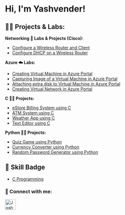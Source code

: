 <h1>Hi, I'm Yashvender! </h1>

<h2>👨‍💻 Projects & Labs:</h2>

<b>Networking 🛜 Labs & Projects (Cisco):</b>
- [Configure a Wireless Router and Client](https://github.com/yposwal2/Configure-a-Wireless-Router-and-Client)
- [Configure DHCP on a Wireless Router](https://github.com/yposwal2/Configure-DHCP-on-a-Wireless-Router)

<b>Azure ☁️ Labs:</b>
- [Creating Virtual Machine in Azure Portal](https://github.com/yposwal2/Creating-VM-On-Azure)
- [Capturing Image of a Virtual Machine in Azure Portal](https://github.com/yposwal2/Capturing-Image-of-VM-on-Azure)
- [Attaching extra disk to Virtual Machine in Azure Portal](https://github.com/yposwal2/Attaching-extra-disk-to-VM-in-Azure)
- [Creating Virtual Network in Azure Portal](https://github.com/yposwal2/Creating-VN-On-Azure)

<b>C 🧑‍💻 Projects:</b>
- [eStore Billing System using C](https://github.com/yposwal2/eStore-Billing-System-Using-C)
- [ATM System using C](https://github.com/yposwal2/Cashmaster-ATM-System-Using-C)
- [Weather App using C](https://github.com/yposwal2/Weather-App-Using-C)
- [Text Editor using C](https://github.com/yposwal2/Text-Editor-Using-C)

<b>Python 🧑‍💻 Projects:</b>
- [Quiz Game using Python](https://github.com/yposwal2/Quiz-Game-Using-Python)
- [Currency Converter using Python](https://github.com/yposwal2/Currency-Converter-Using-Python)
- [Random Password Generator using Python](https://github.com/yposwal2/Random-Password-Generator-Using-Python)


<h2>📜 Skill Badge</h2>

<b></b>
- [C Programming](https://drive.google.com/file/d/1tFGaLD7tkMkjfUztQsiM-K2_wa5DgLmd/view)

<h3> 🤳 Connect with me:</h3>

[<img align="left" alt="JoshMadakor | LinkedIn" width="35px" src="https://i.imgur.com/OPcfust.jpg" />][linkedin]

[linkedin]: https://www.linkedin.com/in/yashvender-poswal-726841252/
